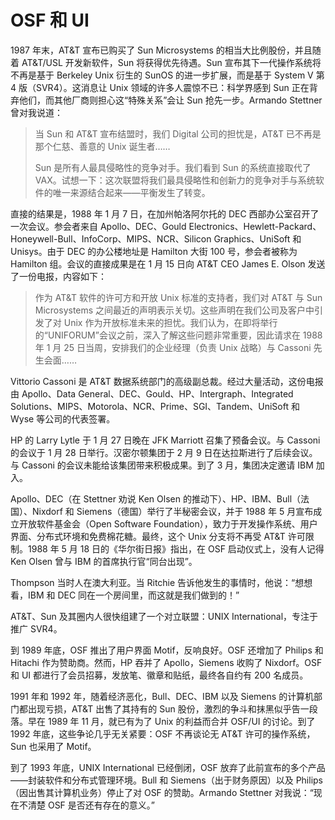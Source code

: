 # OSF 和 UI

1987 年末，AT\&T 宣布已购买了 Sun Microsystems 的相当大比例股份，并且随着 AT\&T/USL 开发新软件，Sun 将获得优先待遇。Sun 宣布其下一代操作系统将不再是基于 Berkeley Unix 衍生的 SunOS 的进一步扩展，而是基于 System V 第 4 版（SVR4）。这消息让 Unix 领域的许多人震惊不已：科学界感到 Sun 正在背弃他们，而其他厂商则担心这“特殊关系”会让 Sun 抢先一步。Armando Stettner 曾对我说道：

>当 Sun 和 AT\&T 宣布结盟时，我们 Digital 公司的担忧是，AT\&T 已不再是那个仁慈、善意的 Unix 诞生者……
>
>Sun 是所有人最具侵略性的竞争对手。我们看到 Sun 的系统直接取代了 VAX。试想一下：这次联盟将我们最具侵略性和创新力的竞争对手与系统软件的唯一来源结合起来——平衡发生了转变。

直接的结果是，1988 年 1 月 7 日，在加州帕洛阿尔托的 DEC 西部办公室召开了一次会议。参会者来自 Apollo、DEC、Gould Electronics、Hewlett-Packard、Honeywell-Bull、InfoCorp、MIPS、NCR、Silicon Graphics、UniSoft 和 Unisys。由于 DEC 的办公楼地址是 Hamilton 大街 100 号，参会者被称为 Hamilton 组。会议的直接成果是在 1 月 15 日向 AT\&T CEO James E. Olson 发送了一份电报，内容如下：

>作为 AT\&T 软件的许可方和开放 Unix 标准的支持者，我们对 AT\&T 与 Sun Microsystems 之间最近的声明表示关切。这些声明在我们公司及客户中引发了对 Unix 作为开放标准未来的担忧。我们认为，在即将举行的“UNIFORUM”会议之前，深入了解这些问题非常重要，因此请求在 1988 年 1 月 25 日当周，安排我们的企业经理（负责 Unix 战略）与 Cassoni 先生会面……

Vittorio Cassoni 是 AT\&T 数据系统部门的高级副总裁。经过大量活动，这份电报由 Apollo、Data General、DEC、Gould、HP、Intergraph、Integrated Solutions、MIPS、Motorola、NCR、Prime、SGI、Tandem、UniSoft 和 Wyse 等公司的代表签署。

HP 的 Larry Lytle 于 1 月 27 日晚在 JFK Marriott 召集了预备会议。与 Cassoni 的会议于 1 月 28 日举行。汉密尔顿集团于 2 月 9 日在达拉斯进行了后续会议。与 Cassoni 的会议未能给该集团带来积极成果。到了 3 月，集团决定邀请 IBM 加入。

Apollo、DEC（在 Stettner 劝说 Ken Olsen 的推动下）、HP、IBM、Bull（法国）、Nixdorf 和 Siemens（德国）举行了半秘密会议，并于 1988 年 5 月宣布成立开放软件基金会（Open Software Foundation），致力于开发操作系统、用户界面、分布式环境和免费棉花糖。最终，这个 Unix 分支将不再受 AT\&T 许可限制。1988 年 5 月 18 日的《华尔街日报》指出，在 OSF 启动仪式上，没有人记得 Ken Olsen 曾与 IBM 的首席执行官“同台出现”。

Thompson 当时人在澳大利亚。当 Ritchie 告诉他发生的事情时，他说：“想想看，IBM 和 DEC 同在一个房间里，而这就是我们做到的！”

AT\&T、Sun 及其圈内人很快组建了一个对立联盟：UNIX International，专注于推广 SVR4。

到 1989 年底，OSF 推出了用户界面 Motif，反响良好。OSF 还增加了 Philips 和 Hitachi 作为赞助商。然而，HP 吞并了 Apollo，Siemens 收购了 Nixdorf。OSF 和 UI 都进行了会员招募，发放笔、徽章和贴纸，最终各自约有 200 名成员。

1991 年和 1992 年，随着经济恶化，Bull、DEC、IBM 以及 Siemens 的计算机部门都出现亏损，AT\&T 出售了其持有的 Sun 股份，激烈的争斗和抹黑似乎告一段落。早在 1989 年 11 月，就已有为了 Unix 的利益而合并 OSF/UI 的讨论。到了 1992 年底，这些争论几乎无关紧要：OSF 不再谈论无 AT\&T 许可的操作系统，Sun 也采用了 Motif。

到了 1993 年底，UNIX International 已经倒闭，OSF 放弃了此前宣布的多个产品——封装软件和分布式管理环境。Bull 和 Siemens（出于财务原因）以及 Philips（因出售其计算机业务）停止了对 OSF 的赞助。Armando Stettner 对我说：“现在不清楚 OSF 是否还有存在的意义。”
